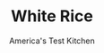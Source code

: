 ---
layout: ../../layouts/MarkdownPostLayout.astro
title: White Rice
author: America's Test Kitchen
pubDate: 2023-03-15
description: "Do you really need a recipe for white rice? Absolutely."
image_url: https://res.cloudinary.com/hksqkdlah/image/upload/ar_1:1,c_fill,dpr_2.0,f_auto,fl_lossy.progressive.strip_profile,g_faces:auto,q_auto:low,w_344/23036_sfs-simple-white-rice-019
tags: ["Side Dishes","Rice"]
calories: 103
protein: 
carbohydrates: 
fats: 
fiber: 
ingredients: ["2 cups, long grain white rice","1 tablespoon, unsalted butter","3 cups, water","1 teaspoon, salt"]
serves: 8
time: "45 minutes"
instructions: ["RINSE RICE Place rice in fine-mesh strainer set over large bowl. Rinse under running water until water runs clear, about 1 minute. Drain rice well.","TOAST RICE Melt butter in large saucepan over medium heat. Add rice and cook, stirring frequently, until edges begin to turn translucent, about 2 minutes. Add water and salt and bring to boil.","SIMMER RICE Cover, reduce heat to low, and simmer until liquid is absorbed and rice is tender, about 20 minutes. Off heat, remove lid and place kitchen towel over saucepan. Cover and let stand for 10 minutes. Fluff with fork. Serve."]
nutrition: ["3 mg Calcium","210 mg Sodium","1 g Fat","3 mg Cholesterol","89 g Water","12 µg Vitamin A","12 kcal Energy","103 calories"]
notes: "White rice is the traditional accompaniment for gumbo. Rinsing the rice, which removes much of the exterior starch, produces the lightest, fluffiest result. Lundberg Organic Long-Grain White Rice is the test kitchens taste-test winner."
---